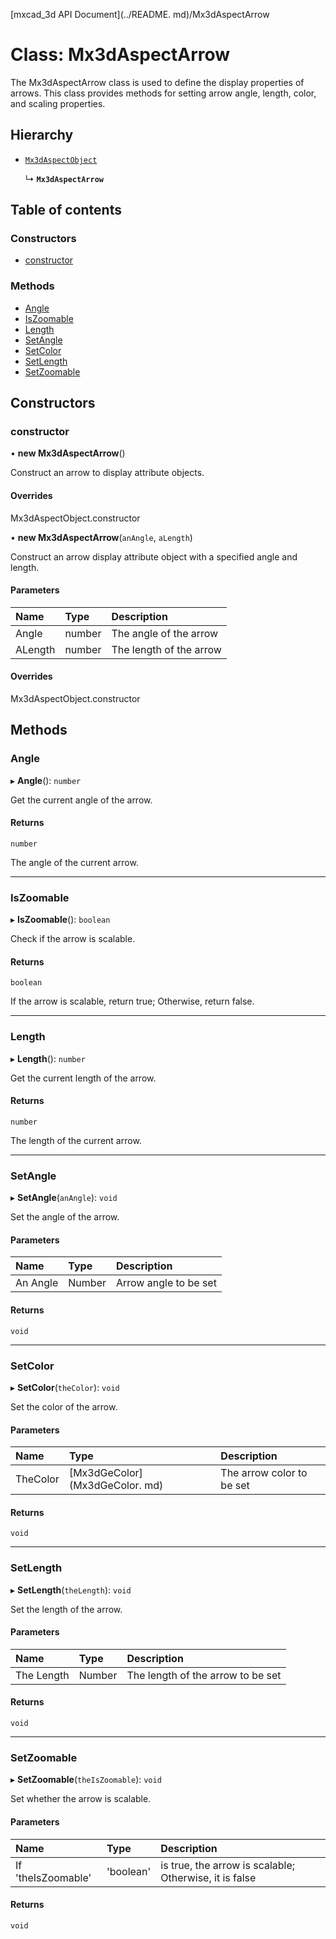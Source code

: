 [mxcad_3d API Document](../README. md)/Mx3dAspectArrow

# Class: Mx3dAspectArrow

The Mx3dAspectArrow class is used to define the display properties of arrows.
This class provides methods for setting arrow angle, length, color, and scaling properties.

## Hierarchy

- [`Mx3dAspectObject`](Mx3dAspectObject.md)

  ↳ **`Mx3dAspectArrow`**

## Table of contents

### Constructors

- [constructor](Mx3dAspectArrow.md#constructor)

### Methods

- [Angle](Mx3dAspectArrow.md#angle)
- [IsZoomable](Mx3dAspectArrow.md#iszoomable)
- [Length](Mx3dAspectArrow.md#length)
- [SetAngle](Mx3dAspectArrow.md#setangle)
- [SetColor](Mx3dAspectArrow.md#setcolor)
- [SetLength](Mx3dAspectArrow.md#setlength)
- [SetZoomable](Mx3dAspectArrow.md#setzoomable)

## Constructors

### constructor

• **new Mx3dAspectArrow**()

Construct an arrow to display attribute objects.

#### Overrides

Mx3dAspectObject.constructor

• **new Mx3dAspectArrow**(`anAngle`, `aLength`)

Construct an arrow display attribute object with a specified angle and length.

#### Parameters

| Name | Type | Description |
| :------ | :------ | :------ |
|Angle | number | The angle of the arrow|
|ALength | number | The length of the arrow|

#### Overrides

Mx3dAspectObject.constructor

## Methods

### Angle

▸ **Angle**(): `number`

Get the current angle of the arrow.

#### Returns

`number`

The angle of the current arrow.

___

### IsZoomable

▸ **IsZoomable**(): `boolean`

Check if the arrow is scalable.

#### Returns

`boolean`

If the arrow is scalable, return true; Otherwise, return false.

___

### Length

▸ **Length**(): `number`

Get the current length of the arrow.

#### Returns

`number`

The length of the current arrow.

___

### SetAngle

▸ **SetAngle**(`anAngle`): `void`

Set the angle of the arrow.

#### Parameters

| Name | Type | Description |
| :------ | :------ | :------ |
|An Angle | Number | Arrow angle to be set|

#### Returns

`void`

___

### SetColor

▸ **SetColor**(`theColor`): `void`

Set the color of the arrow.

#### Parameters

| Name | Type | Description |
| :------ | :------ | :------ |
|TheColor | [Mx3dGeColor] (Mx3dGeColor. md) | The arrow color to be set|

#### Returns

`void`

___

### SetLength

▸ **SetLength**(`theLength`): `void`

Set the length of the arrow.

#### Parameters

| Name | Type | Description |
| :------ | :------ | :------ |
|The Length | Number | The length of the arrow to be set|

#### Returns

`void`

___

### SetZoomable

▸ **SetZoomable**(`theIsZoomable`): `void`

Set whether the arrow is scalable.

#### Parameters

| Name | Type | Description |
| :------ | :------ | :------ |
|If 'theIsZoomable' | 'boolean' | is true, the arrow is scalable; Otherwise, it is false|

#### Returns

`void`
